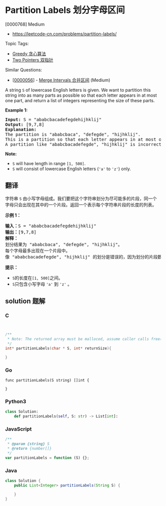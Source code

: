 # Partition Labels 划分字母区间

[0000768] Medium

- https://leetcode-cn.com/problems/partition-labels/

Topic Tags:

- [Greedy 贪心算法](https://leetcode-cn.com/tag/greedy/)
- [Two Pointers 双指针](https://leetcode-cn.com/tag/two-pointers/)

Similar Questions:

- [[0000056](https://leetcode-cn.com/problems/merge-intervals/)] - [Merge Intervals 合并区间](./0000056.merge-intervals.md) (Medium)

A string `S` of lowercase English letters is given. We want to partition this string into as many parts as possible so that each letter appears in at most one part, and return a list of integers representing the size of these parts.

**Example 1:**

<pre><b>Input:</b> S = "ababcbacadefegdehijhklij"
<b>Output:</b> [9,7,8]
<b>Explanation:</b>
The partition is "ababcbaca", "defegde", "hijhklij".
This is a partition so that each letter appears in at most one part.
A partition like "ababcbacadefegde", "hijhklij" is incorrect, because it splits S into less parts.
</pre>

**Note:**

- `S` will have length in range `[1, 500]`.
- `S` will consist of lowercase English letters (`'a'` to `'z'`) only.

## 翻译

字符串 `S` 由小写字母组成。我们要把这个字符串划分为尽可能多的片段，同一个字母只会出现在其中的一个片段。返回一个表示每个字符串片段的长度的列表。

**示例 1：**

<pre><strong>输入：</strong>S = "ababcbacadefegdehijhklij"
<strong>输出：</strong>[9,7,8]
<strong>解释：</strong>
划分结果为 "ababcbaca", "defegde", "hijhklij"。
每个字母最多出现在一个片段中。
像 "ababcbacadefegde", "hijhklij" 的划分是错误的，因为划分的片段数较少。
</pre>

**提示：**

- `S`的长度在`[1, 500]`之间。
- `S`只包含小写字母 `'a'` 到 `'z'` 。

## solution 题解

### C

```c


/**
 * Note: The returned array must be malloced, assume caller calls free().
 */
int* partitionLabels(char * S, int* returnSize){

}
```

### Go

```golang
func partitionLabels(S string) []int {

}
```

### Python3

```python
class Solution:
    def partitionLabels(self, S: str) -> List[int]:
```

### JavaScript

```javascript
/**
 * @param {string} S
 * @return {number[]}
 */
var partitionLabels = function (S) {};
```

### Java

```java
class Solution {
    public List<Integer> partitionLabels(String S) {

    }
}
```
